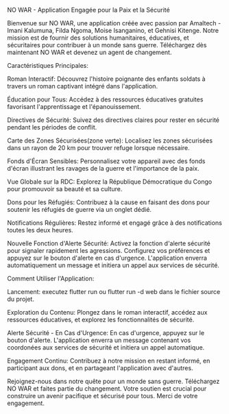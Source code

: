 NO WAR - Application Engagée pour la Paix et la Sécurité

Bienvenue sur NO WAR, une application créée avec passion par Amaltech - Imani Kalumuna, Filda Ngoma, Moise Isanganino, et Gehnisi Kitenge. Notre mission est de fournir des solutions humanitaires, éducatives, et sécuritaires pour contribuer à un monde sans guerre. Téléchargez dès maintenant NO WAR et devenez un agent de changement.

Caractéristiques Principales:

Roman Interactif:
Découvrez l'histoire poignante des enfants soldats à travers un roman captivant intégré dans l'application.

Éducation pour Tous:
Accédez à des ressources éducatives gratuites favorisant l'apprentissage et l'épanouissement.

Directives de Sécurité:
Suivez des directives claires pour rester en sécurité pendant les périodes de conflit.

Carte des Zones Sécurisées(zone verte):
Localisez les zones sécurisées dans un rayon de 20 km pour trouver refuge lorsque nécessaire.

Fonds d'Écran Sensibles:
Personnalisez votre appareil avec des fonds d'écran illustrant les ravages de la guerre et l'importance de la paix.

Vue Globale sur la RDC:
Explorez la République Démocratique du Congo pour promouvoir sa beauté et sa culture.

Dons pour les Réfugiés:
Contribuez à la cause en faisant des dons pour soutenir les réfugiés de guerre via un onglet dédié.

Notifications Régulières:
Restez informé et engagé grâce à des notifications toutes les deux heures.

Nouvelle Fonction d'Alerte Sécurité:
Activez la fonction d'alerte sécurité pour signaler rapidement les agressions. Configurez vos préférences et appuyez sur le bouton d'alerte en cas d'urgence. L'application enverra automatiquement un message et initiera un appel aux services de sécurité.

Comment Utiliser l'Application:

Lancement:
executez  flutter run ou flutter run -d web dans le fichier source du projet.

Exploration du Contenu:
Plongez dans le roman interactif, accédez aux ressources éducatives, et explorez les fonctionnalités de sécurité.

Alerte Sécurité - En Cas d'Urgence:
En cas d'urgence, appuyez sur le bouton d'alerte. L'application enverra un message contenant vos coordonées aux services de sécurité et initiera un appel automatique.

Engagement Continu:
Contribuez à notre mission en restant informé, en participant aux dons, et en partageant l'application avec d'autres.

Rejoignez-nous dans notre quête pour un monde sans guerre. Téléchargez NO WAR et faites partie du changement. Votre soutien est crucial pour construire un avenir pacifique et sécurisé pour tous. Merci de votre engagement.





